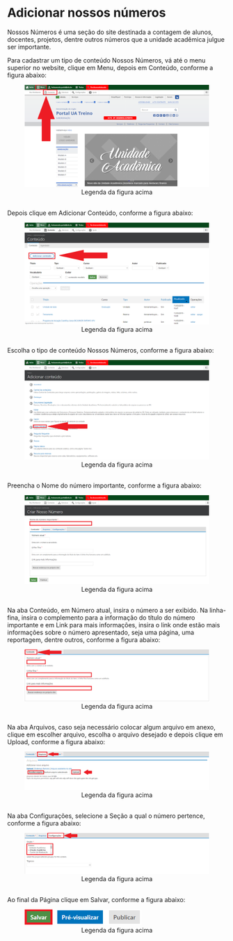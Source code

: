 # Adicionar nossos números

Nossos Números é uma seção do site destinada a contagem de alunos, docentes, projetos, dentre outros números que a unidade acadêmica julgue ser importante.

Para cadastrar um tipo de conteúdo Nossos Números, vá até o menu superior no website, clique em Menu, depois em Conteúdo, conforme a figura abaixo:

<figure class="image">
  <img src="../imgs/13 - Nossos Números/13 - Nossos Números 1.1.png">
  <center><figcaption>Legenda da figura acima</figcaption></center>
  </br>
</figure>

Depois clique em Adicionar Conteúdo, conforme a figura abaixo:

<figure class="image">
  <img src="../imgs/13 - Nossos Números/13 - Nossos Números 1.2.png">
  <center><figcaption>Legenda da figura acima</figcaption></center>
  </br>
</figure>

Escolha o tipo de conteúdo Nossos Números, conforme a figura abaixo:

<figure class="image">
  <img src="../imgs/13 - Nossos Números/13 - Nossos Números 2.png">
  <center><figcaption>Legenda da figura acima</figcaption></center>
  </br>
</figure>

Preencha o Nome do número importante, conforme a figura abaixo:

<figure class="image">
  <img src="../imgs/13 - Nossos Números/13 - Nossos Números 3.png">
  <center><figcaption>Legenda da figura acima</figcaption></center>
  </br>
</figure>

Na aba Conteúdo, em Número atual, insira o número a ser exibido. Na linha-fina, insira o complemento para a informação do título do número importante e em Link para
mais informações, insira o link onde estão mais informações sobre o número apresentado, seja uma página, uma reportagem, dentre outros, conforme a figura abaixo:

<figure class="image">
  <img src="../imgs/13 - Nossos Números/13 - Nossos Números 4.png">
  <center><figcaption>Legenda da figura acima</figcaption></center>
  </br>
</figure>
Na aba Arquivos, caso seja necessário colocar algum arquivo em anexo, clique em escolher arquivo, escolha o arquivo desejado e depois clique em Upload, conforme a figura abaixo:

<figure class="image">
  <img src="../imgs/13 - Nossos Números/13 - Nossos Números 5.png">
  <center><figcaption>Legenda da figura acima</figcaption></center>
  </br>
</figure>

Na aba Configurações, selecione a Seção a qual o número pertence, conforme a figura abaixo:

<figure class="image">
  <img src="../imgs/13 - Nossos Números/13 - Nossos Números 6.png">
  <center><figcaption>Legenda da figura acima</figcaption></center>
  </br>
</figure>

Ao final da Página clique em Salvar, conforme a figura abaixo:

<figure class="image">
  <img src="../imgs/13 - Nossos Números/13 - Nossos Números 7.png">
  <center><figcaption>Legenda da figura acima</figcaption></center>
  </br>
</figure>